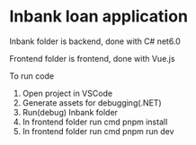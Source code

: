 # Inbank loan application 

Inbank folder is backend, done with C# net6.0

Frontend folder is frontend, done with Vue.js

To run code

1. Open project in VSCode
2. Generate assets for debugging(.NET)
3. Run(debug) Inbank folder 
5. In frontend folder run cmd pnpm install
6. In frontend folder run cmd pnpm run dev
